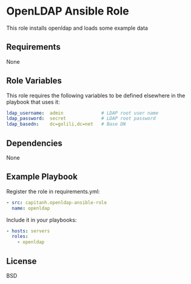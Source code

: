OpenLDAP Ansible Role
=========

This role installs openldap and loads some example data

Requirements
------------

None

Role Variables
--------------

This role requires the following variables to be defined elsewhere in the playbook that uses it:
```yaml
ldap_username:  admin              # LDAP root user name
ldap_password:  secret             # LDAP root password
ldap_basedn:    dc=golili,dc=net   # Base DN
```

Dependencies
------------

None

Example Playbook
----------------

Register the role in requirements.yml:
```yaml
- src: capitanh.openldap-ansible-role
  name: openldap
```
Include it in your playbooks:
```yaml
- hosts: servers
  roles:
    - openldap
```

License
-------

BSD
